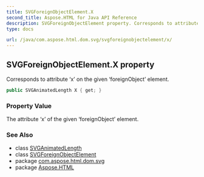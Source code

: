 ```yaml
---
title: SVGForeignObjectElement.X
second_title: Aspose.HTML for Java API Reference
description: SVGForeignObjectElement property. Corresponds to attribute x on the given foreignObject element
type: docs

url: /java/com.aspose.html.dom.svg/svgforeignobjectelement/x/
---
```

## SVGForeignObjectElement.X property

Corresponds to attribute ‘x’ on the given ‘foreignObject’ element.

```java
public SVGAnimatedLength X { get; }
```

### Property Value

The attribute ‘x’ of the given ‘foreignObject’ element.

### See Also

* class [SVGAnimatedLength](../../../com.aspose.html.dom.svg.datatypes/svganimatedlength/)
* class [SVGForeignObjectElement](../)
* package [com.aspose.html.dom.svg](../../../com.aspose.html.dom.svg/)
* package [Aspose.HTML](../../../)
